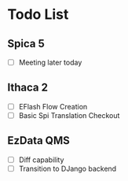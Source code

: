 # Todo List

## Spica 5

- [ ] Meeting later today

## Ithaca 2

- [ ] EFlash Flow Creation
- [ ] Basic Spi Translation Checkout

## EzData QMS

- [ ] Diff capability
- [ ] Transition to DJango backend
